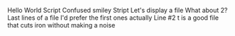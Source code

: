 Hello World Script
Confused smiley Stript
Let's display a file
What about 2?
Last lines of a file
I'd prefer the first ones actually
Line #2
t is a good file that cuts iron without making a noise
